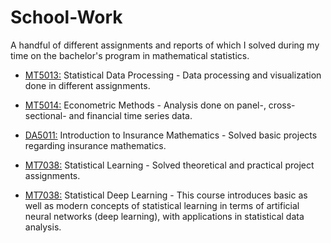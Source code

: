 # School-Work
A handful of different assignments and reports of which I solved during my time on the bachelor's program in mathematical statistics.

- [MT5013:](/MT5013/README.md) Statistical Data Processing - Data processing and visualization done in different assignments.

- [MT5014:](/MT5014/README.md) Econometric Methods - Analysis done on panel-, cross-sectional- and financial time series data. 

- [DA5011:](/MT5011/README.md) Introduction to Insurance Mathematics - Solved basic projects regarding insurance mathematics.

- [MT7038:](/MasterMT7038/README.md) Statistical Learning - Solved theoretical and practical project assignments. 

- [MT7038:](/MasterMT7042/README.md) Statistical Deep Learning - This course introduces basic as well as modern concepts of statistical learning in terms of artificial neural networks (deep learning), with applications in statistical data analysis. 
